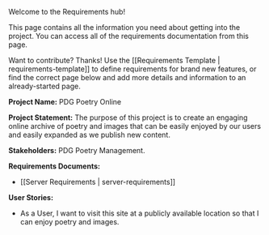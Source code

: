 Welcome to the Requirements hub!

This page contains all the information you need about getting into the project. You can access all of the requirements documentation from this page.

Want to contribute? Thanks! Use the [[Requirements Template | requirements-template]] to define requirements for brand new features, or find the correct page below and add more details and information to an already-started page.

**Project Name:** PDG Poetry Online

**Project Statement:** The purpose of this project is to create an engaging online archive of poetry and images that can be easily enjoyed by our users and easily expanded as we publish new content.

**Stakeholders:** PDG Poetry Management.

**Requirements Documents:**

* [[Server Requirements | server-requirements]]

**User Stories:**

* As a User, I want to visit this site at a publicly available location so that I can enjoy poetry and images.